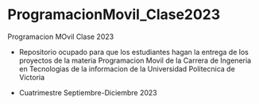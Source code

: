 # ProgramacionMovil_Clase2023
Programacion MOvil Clase 2023

* Repositorio ocupado para que los estudiantes hagan la entrega de los proyectos de la materia Programacion Movil de la Carrera de Ingeneria en Tecnologias de la informacion de la Universidad Politecnica de Victoria

* Cuatrimestre Septiembre-Diciembre 2023
